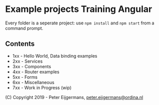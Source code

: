 # Example projects Training Angular

Every folder is a seperate project: use `npm install`  and `npm start` from a command prompt. 

## Contents
- 1xx - Hello World, Data binding examples
- 2xx - Services
- 3xx - Components
- 4xx - Router examples
- 5xx - Forms
- 6xx - Miscellaneous
- 7xx - Work in Progress (wip)

(C) Copyright 2019 - Peter Eijgermans, peter.eijgermans@ordina.nl
 
